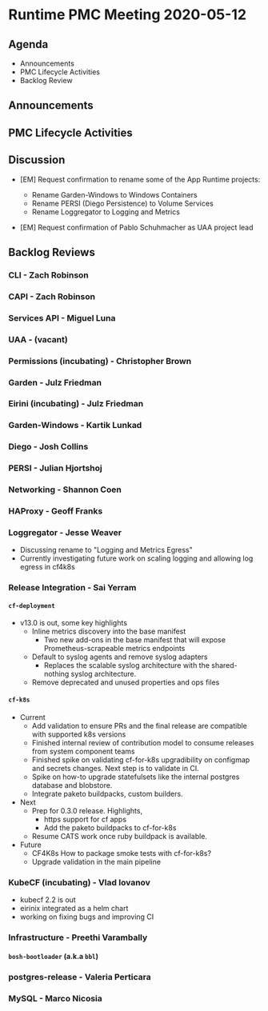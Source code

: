 # Runtime PMC Meeting 2020-05-12

## Agenda

* Announcements
* PMC Lifecycle Activities
* Backlog Review


## Announcements


## PMC Lifecycle Activities


## Discussion

- [EM] Request confirmation to rename some of the App Runtime projects:
  - Rename Garden-Windows to Windows Containers
  - Rename PERSI (Diego Persistence) to Volume Services
  - Rename Loggregator to Logging and Metrics

- [EM] Request confirmation of Pablo Schuhmacher as UAA project lead


## Backlog Reviews

### CLI - Zach Robinson


### CAPI - Zach Robinson


### Services API - Miguel Luna


### UAA - (vacant)


### Permissions (incubating) - Christopher Brown


### Garden - Julz Friedman


### Eirini (incubating) - Julz Friedman


### Garden-Windows - Kartik Lunkad


### Diego - Josh Collins


### PERSI - Julian Hjortshoj


### Networking - Shannon Coen


### HAProxy - Geoff Franks


### Loggregator - Jesse Weaver
- Discussing rename to "Logging and Metrics Egress"
- Currently investigating future work on scaling logging and allowing log egress in cf4k8s

### Release Integration - Sai Yerram

#### `cf-deployment`
- v13.0 is out, some key highlights
  - Inline metrics discovery into the base manifest
    - Two new add-ons in the base manifest that will expose Prometheus-scrapeable metrics endpoints
  - Default to syslog agents and remove syslog adapters
    - Replaces the scalable syslog architecture with the shared-nothing syslog architecture.
  - Remove deprecated and unused properties and ops files

#### `cf-k8s`
- Current
  - Add validation to ensure PRs and the final release are compatible with supported k8s versions
  - Finished internal review of contribution model to consume releases from system component teams
  - Finished spike on validating cf-for-k8s upgradibility on configmap and secrets changes. Next step is to validate in CI.
  - Spike on how-to upgrade statefulsets like the internal postgres database and blobstore.
  - Integrate paketo buildpacks, custom builders.
- Next
  - Prep for 0.3.0 release. Highlights,
    - https support for cf apps
    - Add the paketo buildpacks to cf-for-k8s
  - Resume CATS work once ruby buildpack is available.
- Future
  - CF4K8s How to package smoke tests with cf-for-k8s?
  - Upgrade validation in the main pipeline

### KubeCF (incubating) - Vlad Iovanov

- kubecf 2.2 is out
- eirinix integrated as a helm chart
- working on fixing bugs and improving CI

### Infrastructure - Preethi Varambally

#### `bosh-bootloader` (a.k.a `bbl`)


### postgres-release - Valeria Perticara


### MySQL - Marco Nicosia
